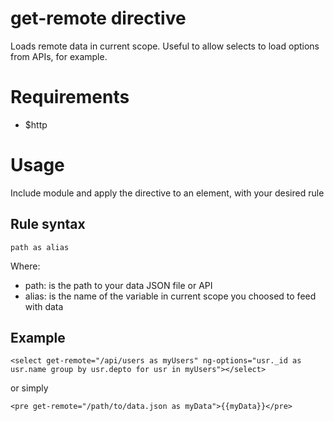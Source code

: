 # get-remote directive

Loads remote data in current scope.
Useful to allow selects to load options from APIs, for example.

# Requirements

- $http

# Usage

Include module and apply the directive to an element, with your desired rule

## Rule syntax

    path as alias
    
Where:
 - path: is the path to your data JSON file or API
 - alias: is the name of the variable in current scope you choosed to feed with data

## Example

    <select get-remote="/api/users as myUsers" ng-options="usr._id as usr.name group by usr.depto for usr in myUsers"></select>
    
or simply

    <pre get-remote="/path/to/data.json as myData">{{myData}}</pre>
